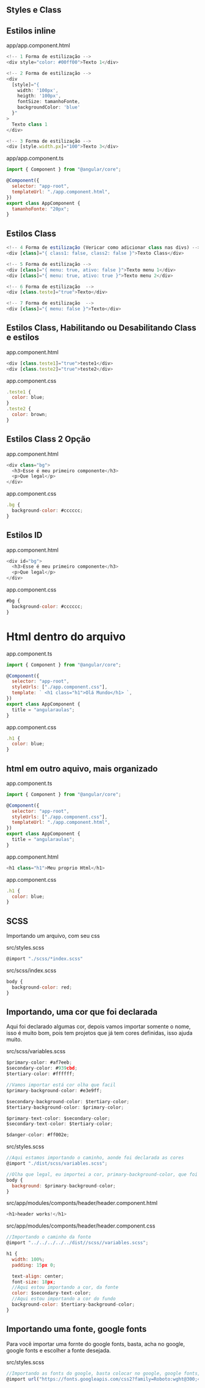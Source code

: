 ## Styles e Class

## Estilos inline

app/app.component.html

```js
<!-- 1 Forma de estilização -->
<div style="color: #00ff00">Texto 1</div>

<!-- 2 Forma de estilização -->
<div
  [style]="{
    width: '100px',
    heigth: '100px',
    fontSize: tamanhoFonte,
    backgroundColor: 'blue'
  }"
>
  Texto class 1
</div>

<!-- 3 Forma de estilização -->
<div [style.width.px]="100">Texto 3</div>
```

app/app.component.ts

```js
import { Component } from "@angular/core";

@Component({
  selector: "app-root",
  templateUrl: "./app.component.html",
})
export class AppComponent {
  tamanhoFonte: "20px";
}
```

## Estilos Class

```js
<!-- 4 Forma de estilização (Vericar como adicionar class nas divs) -->
<div [class]="{ class1: false, class2: false }">Texto Class</div>

<!-- 5 Forma de estilização -->
<div [class]="{ menu: true, ativo: false }">Texto menu 1</div>
<div [class]="{ menu: true, ativo: true }">Texto menu 2</div>

<!-- 6 Forma de estilização  -->
<div [class.teste]="true">Texto</div>

<!-- 7 Forma de estilização  -->
<div [class]="{ menu: false }">Texto</div>
```

## Estilos Class, Habilitando ou Desabilitando Class e estilos

app.component.html

```js
<div [class.teste1]="true">teste1</div>
<div [class.teste2]="true">teste2</div>
```

app.component.css

```js
.teste1 {
  color: blue;
}
.teste2 {
  color: brown;
}
```

## Estilos Class 2 Opção

app.component.html

```js
<div class="bg">
  <h3>Esse é meu primeiro componente</h3>
  <p>Que legal</p>
</div>
```

app.component.css

```js
.bg {
  background-color: #cccccc;
}
```

## Estilos ID

app.component.html

```js
<div id="bg">
  <h3>Esse é meu primeiro componente</h3>
  <p>Que legal</p>
</div>
```

app.component.css

```js
#bg {
  background-color: #cccccc;
}
```

# Html dentro do arquivo

app.component.ts

```js
import { Component } from "@angular/core";

@Component({
  selector: "app-root",
  styleUrls: ["./app.component.css"],
  template: ` <h1 class="h1">Olá Mundo</h1> `,
})
export class AppComponent {
  title = "angularaulas";
}
```

app.component.css

```js
.h1 {
  color: blue;
}
```

## html em outro aquivo, mais organizado

app.component.ts

```js
import { Component } from "@angular/core";

@Component({
  selector: "app-root",
  styleUrls: ["./app.component.css"],
  templateUrl: "./app.component.html",
})
export class AppComponent {
  title = "angularaulas";
}
```

app.component.html

```js
<h1 class="h1">Meu proprio Html</h1>
```

app.component.css

```js
.h1 {
  color: blue;
}
```

## SCSS

Importando um arquivo, com seu css

src/styles.scss

```js
@import "./scss/*index.scss"
```

src/scss/index.scss

```js
body {
  background-color: red;
}
```

## Importando, uma cor que foi declarada

Aqui foi declarado algumas cor, depois vamos importar somente o nome, isso é
muito bom, pois tem projetos que já tem cores definidas, isso ajuda muito.

src/scss/variables.scss

```js
$primary-color: #af7eeb;
$secondary-color: #939cbd;
$tertiary-color: #ffffff;

//Vamos importar está cor olha que facil
$primary-background-color: #e3e9ff;

$secondary-background-color: $tertiary-color;
$tertiary-background-color: $primary-color;

$primary-text-color: $secondary-color;
$secondary-text-color: $tertiary-color;

$danger-color: #ff002e;
```

src/styles.scss

```js
//Aqui estamos importando o caminho, aonde foi declarada as cores
@import "./dist/scss/variables.scss";

//Olha que legal, eu importei a cor, primary-background-color, que foi declarada em variables.scss
body {
  background: $primary-background-color;
}
```

src/app/modules/componts/header/header.component.html

```js
<h1>header works!</h1>
```

src/app/modules/componts/header/header.component.css

```js
//Importando o caminho da fonte
@import "../../../../../dist//scss//variables.scss";

h1 {
  width: 100%;
  padding: 15px 0;

  text-align: center;
  font-size: 18px;
  //Aqui estou importando a cor, da fonte
  color: $secondary-text-color;
  //Aqui estou importando a cor do fundo
  background-color: $tertiary-background-color;
}
```

## Importando uma fonte, google fonts

Para você importar uma fornte do google fonts, basta, acha no google, google
fonts e escolher a fonte desejada.

src/styles.scss

```js
//Importando as fonts do google, basta colocar no google, google fonts, ai cliquei e pegues estas 3 fonts, 300,400,700
@import url("https://fonts.googleapis.com/css2?family=Roboto:wght@300;400;700&display=swap");
```
